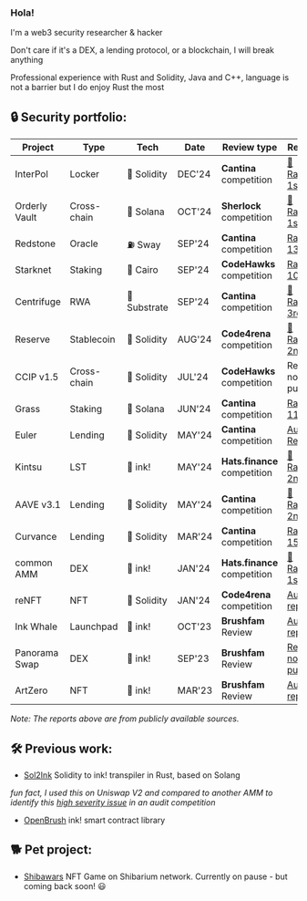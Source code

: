 ### Hola!

I'm a web3 security researcher & hacker

Don't care if it's a DEX, a lending protocol, or a blockchain, I will break anything

Professional experience with Rust and Solidity, Java and C++, language is not a barrier but I do enjoy Rust the most
## 🔒 Security portfolio:

| Project       | Type        | Tech         | Date   | Review type                  | Result                                                                                                                           |
| ------------- | ----------- | ------------ | ------ | ---------------------------- | -------------------------------------------------------------------------------------------------------------------------------- |
| InterPol      | Locker      | 💎 Solidity  | DEC'24 | **Cantina** competition      | [🥇 Rank: 1st](https://cantina.xyz/competitions/55023131-27df-44e4-af46-bec298d0fa8e/leaderboard)                                |
| Orderly Vault | Cross-chain | 🦀 Solana    | OCT'24 | **Sherlock** competition     | [🥇 Rank: 1st](https://audits.sherlock.xyz/contests/524?filter=results)                                                          |
| Redstone      | Oracle      | ⛽ Sway      | SEP'24 | **Cantina** competition      | [Rank: 13th](https://cantina.xyz/competitions/8337db39-e04e-470d-8090-0cfb9a7ec2dd/leaderboard)                                  |
| Starknet      | Staking     | 🔮 Cairo     | SEP'24 | **CodeHawks** competition    | [Rank: 10th](https://codehawks.cyfrin.io/c/2024-09-starknet-staking/results?lt=contest&page=1&sc=reward&sj=reward&t=leaderboard) |
| Centrifuge    | RWA         | 🦀 Substrate | SEP'24 | **Cantina** competition      | [🥉 Rank: 3rd](https://cantina.xyz/leaderboard/a0a58a8b-247e-4203-b3cb-476ded9d5515)                                             |
| Reserve       | Stablecoin  | 💎 Solidity  | AUG'24 | **Code4rena** competition    | [🥈 Rank: 2nd](https://code4rena.com/audits/2024-07-reserve-core)                                                                |
| CCIP v1.5     | Cross-chain | 💎 Solidity  | JUL'24 | **CodeHawks** competition    | Report not public                                                                                                                |
| Grass         | Staking     | 🦀 Solana    | JUN'24 | **Cantina** competition      | [Rank: 11th](https://cantina.xyz/leaderboard/3211ee0d-133f-43a0-837e-8dc1ecfaa424)                                               |
| Euler         | Lending     | 💎 Solidity  | MAY'24 | **Cantina** competition      | [Audit Report](https://github.com/euler-xyz/ethereum-vault-connector/blob/master/audits/Euler%20Cantina%20Code%20Competition%20report.pdf) |
| Kintsu        | LST         | 🦀 ink!      | MAY'24 | **Hats.finance** competition | [🥈 Rank: 2nd](https://app.hats.finance/audit-competitions/kintsu-0x7d70f9442af3a9a0a734fa6a1b4857f25518e9d2/leaderboard)        |
| AAVE v3.1     | Lending     | 💎 Solidity  | MAY'24 | **Cantina** competition      | [🥈 Rank: 2nd](https://cantina.xyz/competitions/5ffcedec-7e2e-4717-a3e4-e9041ca541c2/leaderboard)                                |
| Curvance      | Lending     | 💎 Solidity  | MAR'24 | **Cantina** competition      | [Rank: 15th](https://cantina.xyz/competitions/ac757733-81a4-43c7-8f49-17c5b135cdff/leaderboard)                                  |
| common AMM    | DEX         | 🦀 ink!      | JAN'24 | **Hats.finance** competition | [🥇 Rank: 1st](https://app.hats.finance/audit-competitions/alephzeroamm-0x0d88a9ece90994ecb3ba704730819d71c139f60f/leaderboard)  |
| reNFT         | NFT         | 💎 Solidity  | JAN'24 | **Code4rena** competition    | [Audit report](https://code4rena.com/reports/2024-01-renft)                                                                      |
| Ink Whale     | Launchpad   | 🦀 ink!      | OCT'23 | **Brushfam** Review          | [Audit report](https://tinyurl.com/inkwhale)                                                                                     |
| Panorama Swap | DEX         | 🦀 ink!      | SEP'23 | **Brushfam** Review          | [Report not public](https://x.com/PanoramaSwap)                                                                                  |
| ArtZero       | NFT         | 🦀 ink!      | MAR'23 | **Brushfam** Review          | [Audit report](https://tinyurl.com/artzero)                                                                                      |

_Note: The reports above are from publicly available sources._

## 🛠️ Previous work:

- [Sol2Ink](https://github.com/Brushfam/sol2ink) Solidity to ink! transpiler in Rust, based on Solang

_fun fact, I used this on Uniswap V2 and compared to another AMM to identify this [high severity issue](https://github.com/hats-finance/AlephZeroAMM-0x0d88a9ece90994ecb3ba704730819d71c139f60f/issues/37) in an audit competition_

- [OpenBrush](https://github.com/Brushfam/openbrush-contracts) ink! smart contract library

## 🐕 Pet project:

- [Shibawars](https://www.shibawars.net/) NFT Game on Shibarium network. Currently on pause - but coming back soon! 😃
